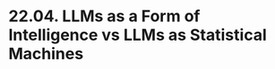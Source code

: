 # 22.04. LLMs as a Form of Intelligence vs LLMs as Statistical Machines

<object data="slides/2004.pdf" width="1000" height="1000" type='application/pdf'></object>